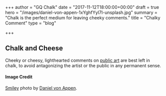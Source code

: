 +++
author = "GQ Chalk"
date = "2017-11-12T18:00:00+00:00"
draft = true
hero = "/images/daniel-von-appen-1xYghfYyI7I-unsplash.jpg"
summary = "Chalk is the perfect medium for leaving cheeky comments."
title = "Chalky Comment"
type = "blog"

+++
## Chalk and Cheese

Cheeky or cheesy, lighthearted comments on [public art](../sidewalk-art/) are best left in chalk, to avoid antagonizing the artist or the public in any permanent sense.

#### Image Credit

[Smiley](https://unsplash.com/photos/1xYghfYyI7I) photo by [Daniel von Appen](https://unsplash.com/@daniel_von_appen).